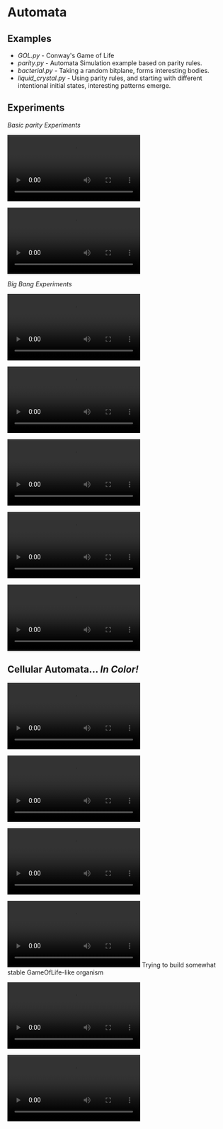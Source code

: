 # Automata

## Examples 
* *GOL.py* - Conway's Game of Life
* *parity.py* - Automata Simulation example based on parity rules. 
* *bacterial.py* - Taking a random bitplane, forms interesting bodies.
* *liquid_crystal.py* - Using parity rules, and starting with different
intentional initial states, interesting patterns emerge.

## Experiments 

*Basic parity Experiments*

![pair 1](https://raw.githubusercontent.com/scott-robbins/Automata/master/2.0/fractal_fire_1.mp4?raw=true)

![pair 2](https://raw.githubusercontent.com/scott-robbins/Automata/master/2.0/fractal_fire_2.mp4?raw=true)


*Big Bang Experiments*

![big bang](https://raw.githubusercontent.com/scott-robbins/Automata/master/2.0/big_bang.mp4?raw=true)

![big bang 1](https://raw.githubusercontent.com/scott-robbins/Automata/master/2.0/big_bang_1.mp4?raw=true)

![big bang 2](https://raw.githubusercontent.com/scott-robbins/Automata/master/2.0/big_bang_2.mp4?raw=true)

![big bang 3](https://raw.githubusercontent.com/scott-robbins/Automata/master/2.0/big_bang_3.mp4?raw=true)

![fuzzy_cloud](https://raw.githubusercontent.com/scott-robbins/Automata/master/Color/Simulations/probabilistic.mp4)


## Cellular Automata... *In Color!*

![builder](https://raw.githubusercontent.com/scott-robbins/Automata/master/Color/Simulations/CA_builder.mp4)

![moasic_1](https://raw.githubusercontent.com/scott-robbins/Automata/master/Color/Simulations/mosaic_1.mp4)

![mosaic_2](https://raw.githubusercontent.com/scott-robbins/Automata/master/Color/Simulations/mosaic_2_ext.mp4)

![mosaic_3](https://raw.githubusercontent.com/scott-robbins/Automata/master/Color/Simulations/mosaic_3.mp4)
Trying to build somewhat stable GameOfLife-like organism

![GOLifeLike_1](https://raw.githubusercontent.com/scott-robbins/Automata/master/Color/Simulations/CA_organisms.mp4)

![GOLifeLike_2](https://raw.githubusercontent.com/scott-robbins/Automata/master/Color/Simulations/CA_organisms2.mp4)
